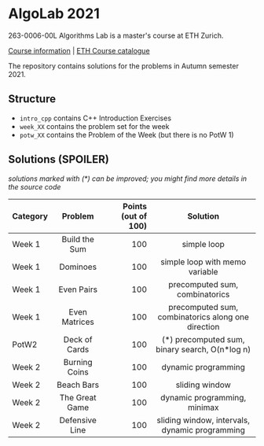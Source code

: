 # AlgoLab 2021

263-0006-00L Algorithms Lab is a master's course at ETH Zurich.

[Course information](https://cadmo.ethz.ch/education/lectures/HS21/algolab/index.html) | [ETH Course catalogue](https://www.vvz.ethz.ch/Vorlesungsverzeichnis/lerneinheit.view?lang=en&semkez=2021W&ansicht=ALLE&lerneinheitId=147899)

The repository contains solutions for the problems in Autumn semester 2021.

## Structure

* `intro_cpp` contains C++ Introduction Exercises
* `week_XX` contains the problem set for the week
* `potw_XX` contains the Problem of the Week (but there is no PotW 1)

## Solutions (SPOILER)

_solutions marked with (*) can be improved; you might find more details in the source code_

| Category | Problem | Points (out of 100) | Solution |
| -------- |:-------:| -------------------:|:--------:|
| Week 1 | Build the Sum | 100 | simple loop |
| Week 1 | Dominoes | 100 | simple loop with memo variable |
| Week 1 | Even Pairs | 100 | precomputed sum, combinatorics |
| Week 1 | Even Matrices | 100 | precomputed sum, combinatorics along one direction |
| PotW2 | Deck of Cards | 100 | (\*) precomputed sum, binary search, O(n*log n) |
| Week 2 | Burning Coins | 100 | dynamic programming |
| Week 2 | Beach Bars | 100 | sliding window |
| Week 2 | The Great Game | 100 | dynamic programming, minimax |
| Week 2 | Defensive Line | 100 | sliding window, intervals, dynamic programming |
